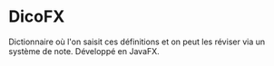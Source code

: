 # DicoFX
Dictionnaire où l'on saisit ces définitions et on peut les réviser via un système de note. Développé en JavaFX.
